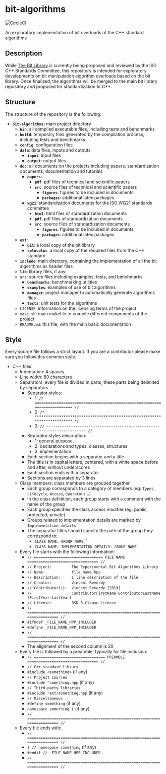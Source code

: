 # bit-algorithms

[![CircleCI](https://circleci.com/gh/gress2/bit-algorithms.svg?style=svg)](https://circleci.com/gh/gress2/bit-algorithms)

An exploratory implementation of bit overloads of the C++ standard algorithms

## Description
While [The Bit Library](https://github.com/vreverdy/bit) is currently being proposed and reviewed by the ISO C++ Standards Committee, this repository is intended for exploratory developments on bit manipulation algorithm overloads based on the bit library. Once finalized, the algorithms will be merged to the main bit library repository and proposed for standardization to C++.

## Structure
The structure of the repository is the following:
* **`bit-algorithms`**: main project directory
    * **`bin`**: all compiled executable files, including tests and benchmarks
    * **`build`**: temporary files generated by the compilation process, including tests and benchmarks
    * **`config`**: configuration files
    * **`data`**: data files, inputs and outputs
      * **`input`**: input files
      * **`output`**: output files
    * **`doc`**: all documents on the projects including papers, standardization documents, documentation and tutorials
        * **`papers`**: 
            * **`pdf`**: pdf files of technical and scientific papers
            * **`src`**: source files of technical and scientific papers
               * **`figures`**: figures to be included in documents
               * **`packages`**: additional latex packages
        * **`wg21`**: standardization documents for the ISO WG21 standards committee
            * **`html`**: html files of standardization documents
            * **`pdf`**: pdf files of standardization documents
            * **`src`**: source files of standardization documents
               * **`figures`**: figures to be included in documents
               * **`packages`**: additional latex packages
    * **`ext`**:
        * **`bit`**: a local copy of the bit library
        * **`cplusplus`**: a local copy of the required files from the C++ standard
    * **`include`**: main directory, containing the implementation of all the bit algorithms as header files
    * **`lib`**: library files, if any
    * **`src`**: source files including examples, tests, and benchmarks
        * **`benchmarks`**: benchmarking utilities
        * **`examples`**: examples of use of bit algorithms
        * **`manager`**: project manager to automatically generate algorithms files
        * **`tests`**: unit tests for the algorithms
    * `LICENSE`: information on the licensing terms of the project
    * `make.sh`: main makefile to compile different components of the project
    * `README.md`: this file, with the main basic documentation
    
## Style
Every source file follows a strict layout. If you are a contributor please make sure you follow this common style.
* C++ files
    * Indentation: 4 spaces
    * Line width: 80 characters
    * Separators: every file is divided in parts, these parts being delimited by separators
        * Separator styles:
            * 1: `// ========================================================================== //`
            * 2: `/* ************************************************************************** */`
            * 3: `// -------------------------------------------------------------------------- //`
        * Separator styles description:
            * 1: general purpose
            * 2: declarations and types, classes, structures
            * 3: implementation
        * Each section begins with a separator and a title
        * The title is in capital letters, centered, with a white space before and after, without underscores
        * Each section ends with a separator
        * Sections are separated by 3 lines
    * Class members: class members are grouped together
        * Each group corresponds to a category of members (eg: `Types`, `Lifecycle`, `Access`, `Operators`...)
        * In the class definition, each group starts with a comment with the name of the group
        * Each group specifies the class access modifier (eg: public, protected, private)
        * Groups related to implementation details are marked by `Implementation details`
        * The separator titles should specify the path of the group they correspond to:
            * `CLASS NAME: GROUP NAME`, `
            * `CLASS NAME: IMPLEMENTATION DETAILS: GROUP NAME`
    * Every file starts with the following information:
        * `// =============================== FILE NAME ================================ //`
        * `// Project:         The Experimental Bit Algorithms Library`
        * `// Name:            file_name.hpp`
        * `// Description:     1 line description of the file`
        * `// Creator:         Vincent Reverdy`
        * `// Contributor(s):  Vincent Reverdy [2019]`
        * `//                  ContributorFirstName ContributorLastName [FirstYear-LastYear]`
        * `// License:         BSD 3-Clause License`
        * `// ========================================================================== //`
        * `#ifndef _FILE_NAME_HPP_INCLUDED`
        * `#define _FILE_NAME_HPP_INCLUDED`
        * `// ========================================================================== //`
        * The alignment of the second column is 20
    * Every file is followed by a preamble, typically for file inclusion:
        * `// ================================ PREAMBLE ================================ //`
        * `// C++ standard library`
        * `#include <something>` (if any)
        * `// Project sources`
        * `#include "something.hpp` (if any)
        * `// Third-party libraries`
        * `#include "ext/something.hpp` (if any)
        * `// Miscellaneous`
        * `#define something` (if any)
        * `namespace something {` (if any)
        * `// ========================================================================== //`
    * Every file ends with:
        * `// ========================================================================== //`
        * `} // namespace something` (if any)
        * `#endif // _FILE_NAME_HPP_INCLUDED`
        * `// ========================================================================== //`
        
        
    
    


    



